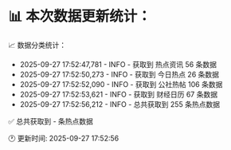 📊 本次数据更新统计：
==========================

📈 数据分类统计：
- 2025-09-27 17:52:47,781 - INFO - 获取到 热点资讯 56 条数据
- 2025-09-27 17:52:50,273 - INFO - 获取到 今日热点 26 条数据
- 2025-09-27 17:52:52,090 - INFO - 获取到 公社热帖 106 条数据
- 2025-09-27 17:52:53,621 - INFO - 获取到 财经日历 67 条数据
- 2025-09-27 17:52:56,212 - INFO - 总共获取到 255 条热点数据

✅ 总共获取到 - 条热点数据

🕐 更新时间: 2025-09-27 17:52:56

